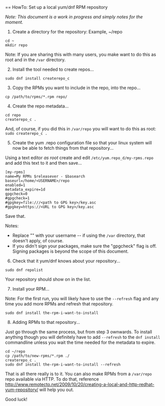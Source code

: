 == HowTo: Set up a local yum/dnf RPM repository

_Note: This document is a work in progress and simply notes for the moment._

1. Create a directory for the repository: Example, ~/repo

```
cd ~
mkdir repo
```

Note: If you are sharing this with many users, you make want to do this as root and in the `/var` directory.

2. Install the tool needed to create repos...

```
sudo dnf install createrepo_c
```

3. Copy the RPMs you want to include in the repo, into the repo...

```
cp /path/to/rpms/*.rpm repo/
```

4. Create the repo metadata...

```
cd repo
createrepo_c .
```

And, of course, if you did this in `/var/repo` you will want to do this as root: `sudo createrepo_c .`

5. Create the yum .repo configuration file so that your linux system will now be
able to fetch things from that repository...

Using a text editor _as root_ create and edit `/etc/yum.repo_d/my-rpms.repo` and
add this text to it and then save...

```
[my-rpms]
name=My RPMs $releasever - $basearch
baseurl=/home/<USERNAME>/repo
enabled=1
metadata_expire=1d
gpgcheck=0
#gpgcheck=1
#gpgkey=file:///<path to GPG key>/key.asc
#gpgkey=https://<URL to GPG key>/key.asc
```

Save that.

Notes:

* Replace "<USERNAME>" with your username -- if using the `/var` directory, that
doesn't apply, of course.
* If you didn't sign your packages, make sure the "gpgcheck" flag is off.
Signing packages is beyond the scope of this document.

6. Check that it yum/dnf knows about your repository...

```
sudo dnf repolist
```

Your repository should show on in the list.


7. Install your RPM...

Note: For the first run, you will likely have to use the `--refresh` flag and
any time you add more RPMs and refresh that repository.

```
sudo dnf install the-rpm-i-want-to-install
```

8. Adding RPMs to that repository...

Just go through the same process, but from step 3 ownwards. To install anything
though you will definitely have to add `--refresh` to the `dnf install`
commandline unless you wait the time needed for the metadata to expire.

```
cd ~/repo
cp /path/to/new-rpms/*.rpm ./
createrepo_c .
sudo dnf install the-rpm-i-want-to-install --refresh
```

That is all there really is to it. You can also make RPMs from a `/var/repo`
repo available via HTTP. To do that, reference
<http://www.remotecto.net/2009/10/20/creating-a-local-and-http-redhat-yum-repository/>
will help you out.

Good luck!

